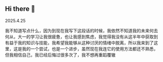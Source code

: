 ## Hi there 👋
2025.4.25

我不知道写点什么，因为到现在我写下这段话的时候，我依然不知道我的未来何去何从，大一的学习让我很疲惫，也让我感到焦虑，我觉得我没有从这半年中获取到有益于我的知识与技能，我希望我能够从这种讨厌的情绪中脱离，所以我来到了这里，这是我的一个尝试，也是一个进步，虽然现在我连它的使用方法都还不熟悉，但我相信自己，我已经后悔过很多次了，我不想再重蹈覆辙
